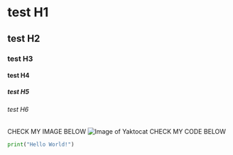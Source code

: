 # test H1
## test H2
### test H3
#### test H4
##### test H5
###### test H6
CHECK MY IMAGE BELOW
![Image of Yaktocat](https://octodex.github.com/images/yaktocat.png)
CHECK MY CODE BELOW
``` python
print("Hello World!")
```
